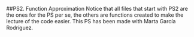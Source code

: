 ##PS2. Function Approximation
Notice that all files that start with PS2 are the ones for the PS per se, the others are functions created to make the lecture of the code easier.
This PS has been made with Marta García Rodríguez.
